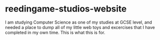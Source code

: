 # reedingame-studios-website
I am studying Computer Science as one of my studies at GCSE level, and needed a place to dump all of my little web toys and excercises that I have completed in my
own time.  This is what this is for.
